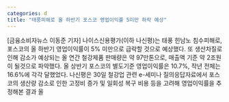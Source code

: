 ```yaml
---
categories: d
title: "태풍피해로 올 하반기 포스코 영업이익률 5미만 하락 예상"
---
```

[금융소비자뉴스 이동준 기자] 나이스신용평가(이하 나신평)는 태풍 힌남노 침수피해로, 포스코의 올 하반기 영업이익률이 5% 미만으로 급락할 것으로 예상했다. 또 생산차질로 인해 감소가 예상되는 올 연간 철강제품 판매량은 약 97만톤으로, 매출액 기준 약 2조원이 될것으로 파악했다. 올 상반기 포스코의 별도기준 영업이익률은 10.7%, 작년 전체는 16.6%에 각각 달했었다. 나신평은 30일 철강업 관련 e-세미나 질의응답자료에서 포스코의 생산량 감소로 인한 고정비 증가 및 일회성 복구 비용 등을 고려해 영업이익률을 추정해본 결과 올